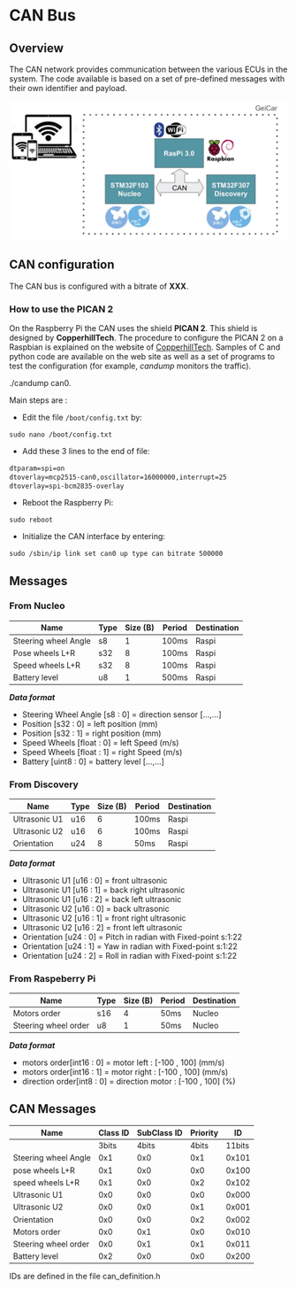 # CAN Bus

## Overview
The CAN network provides communication between the various ECUs in the system. The code available is based on a set of pre-defined messages with their own identifier and payload.

![CAN Bus](./figures/hw_archi.jpg)

## CAN configuration

The CAN bus is configured with a bitrate of **XXX**.

### How to use the PICAN 2
On the Raspberry Pi the CAN uses the shield **PICAN 2**. This shield is designed by **CopperhillTech**. The procedure to configure the PICAN 2 on a Raspbian is explained on the website of [CopperhillTech](https://copperhilltech.com/pican2-controller-area-network-can-interface-for-raspberry-pi/). Samples of C and python code are available on the web site as well as a set of programs to test the configuration (for example, *candump* monitors the traffic).

./candump can0.

Main steps are :

* Edit the file `/boot/config.txt` by:

~~~~
sudo nano /boot/config.txt
~~~~

* Add these 3 lines to the end of file:

~~~~
dtparam=spi=on
dtoverlay=mcp2515-can0,oscillator=16000000,interrupt=25
dtoverlay=spi-bcm2835-overlay
~~~~

* Reboot the Raspberry Pi:

~~~~
sudo reboot
~~~~

* Initialize the CAN interface by entering:

~~~~
sudo /sbin/ip link set can0 up type can bitrate 500000
~~~~



## Messages

### From Nucleo
|Name                | Type   |Size (B)|Period |Destination|
|--------------------|--------|--------|-------|-----------|
|Steering wheel Angle|s8      |1       |100ms  |Raspi      |
|Pose wheels L+R     |s32     |8       |100ms  |Raspi      |
|Speed wheels L+R    |s32     |8       |100ms  |Raspi      |
|Battery level       |u8      |1       |500ms  |Raspi      |

***Data format***

* Steering Wheel Angle [s8 : 0] = direction sensor [...,...]  
* Position [s32 : 0] = left position (mm)   
* Position [s32 : 1] = right position (mm)   
* Speed Wheels [float : 0] = left Speed (m/s)   
* Speed Wheels [float : 1] = right Speed (m/s)   
* Battery [uint8 : 0] = battery level [...,...] 


### From Discovery
|Name                | Type   | Size (B) |Period |Destination|
|--------------------|--------|----------|-------|-----------|
|Ultrasonic U1   	 |u16     |6         |100ms  |Raspi      |
|Ultrasonic U2       |u16     |6         |100ms  |Raspi      |
|Orientation         |u24     |8         |50ms   |Raspi      |

***Data format***

* Ultrasonic U1 [u16 : 0] = front ultrasonic
* Ultrasonic U1 [u16 : 1] = back right ultrasonic
* Ultrasonic U1 [u16 : 2] = back left ultrasonic
* Ultrasonic U2 [u16 : 0] = back ultrasonic
* Ultrasonic U2 [u16 : 1] = front right ultrasonic
* Ultrasonic U2 [u16 : 2] = front left ultrasonic
* Orientation [u24 : 0] = Pitch in radian with Fixed-point s:1:22
* Orientation [u24 : 1] = Yaw in radian with Fixed-point s:1:22
* Orientation [u24 : 2] = Roll in radian with Fixed-point s:1:22

### From Raspeberry Pi
|Name                | Type   |Size (B)|Period |Destination|
|--------------------|--------|--------|-------|-----------|
|Motors order        |s16     |4       |50ms   |Nucleo     |
|Steering wheel order|u8      |1       |50ms   |Nucleo     |

***Data format***

* motors order[int16 : 0] = motor left    : [-100 , 100] (mm/s)   
* motors order[int16 : 1] = motor right   : [-100 , 100] (mm/s)   
* direction order[int8 : 0] = direction motor  : [-100 , 100] (%)   


## CAN Messages

|Name                |Class ID |SubClass ID|Priority |ID    |
|--------------------|---------|-----------|---------|------|
|                    |3bits    |4bits      |4bits    |11bits|
|Steering wheel Angle|0x1      |0x0        |0x1      |0x101 |
|pose wheels L+R     |0x1      |0x0        |0x0      |0x100 |
|speed wheels L+R    |0x1      |0x0        |0x2      |0x102 |
|Ultrasonic U1       |0x0      |0x0        |0x0      |0x000 |
|Ultrasonic U2       |0x0      |0x0        |0x1      |0x001 |
|Orientation         |0x0      |0x0        |0x2      |0x002 |
|Motors order        |0x0      |0x1        |0x0      |0x010 |
|Steering wheel order|0x0      |0x1        |0x1      |0x011 |
|Battery level       |0x2      |0x0        |0x0      |0x200 |

IDs are defined in the file can_definition.h
